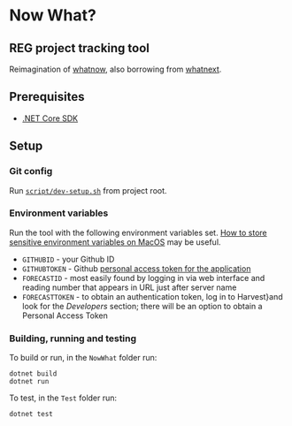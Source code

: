 # Now What?
## REG project tracking tool

Reimagination of [whatnow](https://github.com/alan-turing-institute/whatnow), also borrowing from [whatnext](https://github.com/alan-turing-institute/whatnext).

## Prerequisites

- [.NET Core SDK](https://dotnet.microsoft.com/download/dotnet/5.0)

## Setup

### Git config

Run [`script/dev-setup.sh`](script/dev-setup.sh) from project root.

### Environment variables

Run the tool with the following environment variables set. [How to store sensitive environment variables on MacOS](https://medium.com/@johnjjung/how-to-store-sensitive-environment-variables-on-macos-76bd5ba464f6) may be useful.

- `GITHUBID` - your Github ID
- `GITHUBTOKEN` - Github [personal access token for the application](https://docs.github.com/en/github/authenticating-to-github/creating-a-personal-access-token)
- `FORECASTID` - most easily found by logging in via web interface and
reading number that appears in URL just after server name
- `FORECASTTOKEN` - to obtain an authentication token, log in to Harvest}and look for
the _Developers_ section; there will be an option to obtain a Personal Access Token

### Building, running and testing

To build or run, in the `NowWhat` folder run:

```
dotnet build
dotnet run
```

To test, in the `Test` folder run:
```
dotnet test
```
